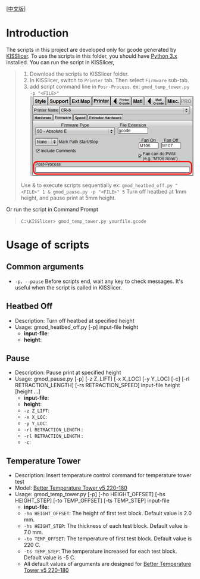 [[中文版](./Readme_zh-TW.md)]

# Introduction
The scripts in this project are developed only for gcode generated by [KISSlicer](http://www.kisslicer.com/). To use the scripts in this folder, you should have [Python 3.x ](https://www.python.org/downloads/) installed.
You can run the script in KISSlicer,
> 1. Download the scripts to KISSlicer folder.
> 2. In KISSlicer, switch to `Printer` tab. Then select `Firmware` sub-tab.
> 3. add script command line in `Posr-Process`. ex: `gmod_temp_tower.py -p "<FILE>"`
> ![](./image/post-process.png)
>
> Use & to execute scripts sequentially
> ex: `gmod_heatbed_off.py "<FILE>" 1 & gmod_pause.py -p "<FILE>" 5`
> Turn off heatbed at 1mm height, and pause print at 5mm height.

Or run the script in Command Prompt
> `C:\KISSlicer> gmod_temp_tower.py yourfile.gcode`

# Usage of scripts
## Common arguments
* `-p，--pause`
  Before scripts end, wait any key to check messages. It's useful when the script is called in KISSlicer.

## Heatbed Off
- Description: Turn off heatbed at specified height
- Usage:
	gmod_heatbed_off.py [-p] input-file height
	* **input-file**:
	* **height**:

## Pause
- Description: Pause print at specified height
- Usage:
	gmod_pause.py [-p] [-z Z_LIFT] [-x X_LOC] [-y Y_LOC] [-c] [-rl RETRACTION_LENGTH] [-rs RETRACTION_SPEED] input-file height [height ...]
	* **input-file**:
	* **height**:
	* `-z Z_LIFT`:
	* `-x X_LOC`:
	* `-y Y_LOC`:
	* `-rl RETRACTION_LENGTH` :
	* `-rl RETRACTION_LENGTH` :
	* `-c`:

## Temperature Tower
- Description: Insert temperature control command for temperature tower test
- Model: [Better Temperature Tower v5 220-180](https://www.thingiverse.com/thing:2222308)
- Usage:
	gmod_temp_tower.py [-p] [-ho HEIGHT_OFFSET] [-hs HEIGHT_STEP] [-to TEMP_OFFSET] [-ts TEMP_STEP] input-file
	* **input-file**:
	* `-ho HEIGHT_OFFSET`: The height of first test block. Default value is 2.0 mm.
	* `-hs HEIGHT_STEP`: The thickness of each test block. Default value is 7.0 mm.
	* `-to TEMP_OFFSET`: The temperature of first test block. Default value is 220 C.
	* `-ts TEMP_STEP`: The temperature increased for each test block. Default value is -5 C.
	* All default values of arguments are designed for [Better Temperature Tower v5 220-180](https://www.thingiverse.com/thing:2222308)
